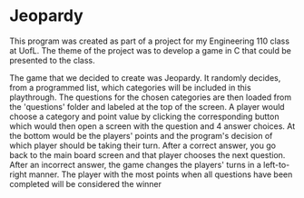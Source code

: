 # Jeopardy
This program was created as part of a project for my Engineering 110 class at UofL.
The theme of the project was to develop a game in C that could
be presented to the class.

The game that we decided to create was Jeopardy. It randomly decides, from
a programmed list, which categories will be included in this playthrough.
The questions for the chosen categories are then loaded from the 'questions'
folder and labeled at the top of the screen. A player would choose a category
and point value by clicking the corresponding button which would then open
a screen with the question and 4 answer choices. At the bottom would be the
players' points and the program's decision of which player should be taking
their turn. After a correct answer, you go back to the main board screen and
that player chooses the next question. After an incorrect answer, the game
changes the players' turns in a left-to-right manner. The player with the
most points when all questions have been completed will be considered the
winner
